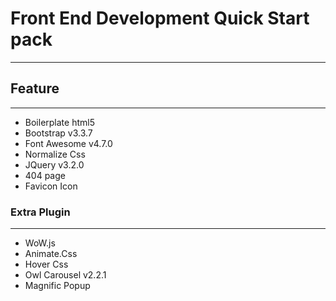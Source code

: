 # Front End Development Quick Start pack
---


## Feature
--- 

* Boilerplate html5
* Bootstrap v3.3.7 
* Font Awesome v4.7.0
* Normalize Css
* JQuery v3.2.0
* 404 page
* Favicon Icon

### Extra Plugin
---

* WoW.js
* Animate.Css
* Hover Css
* Owl Carousel v2.2.1
* Magnific Popup